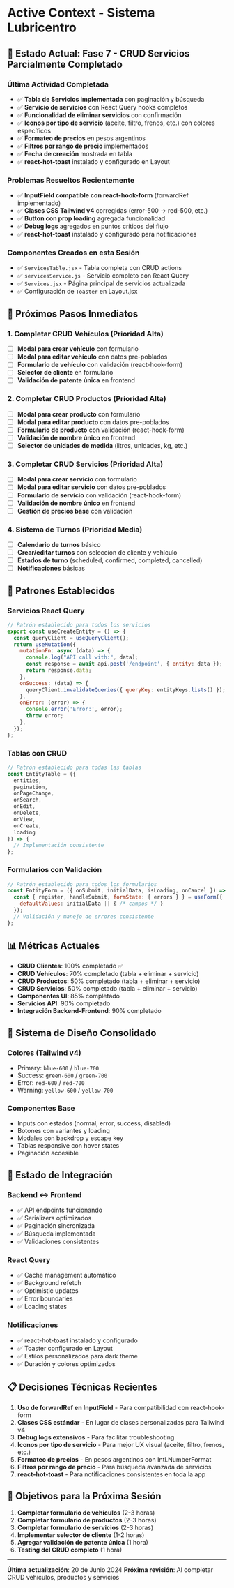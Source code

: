 # Active Context - Sistema Lubricentro

## 🎯 **Estado Actual: Fase 7 - CRUD Servicios Parcialmente Completado**

### **Última Actividad Completada**
- ✅ **Tabla de Servicios implementada** con paginación y búsqueda
- ✅ **Servicio de servicios** con React Query hooks completos
- ✅ **Funcionalidad de eliminar servicios** con confirmación
- ✅ **Iconos por tipo de servicio** (aceite, filtro, frenos, etc.) con colores específicos
- ✅ **Formateo de precios** en pesos argentinos
- ✅ **Filtros por rango de precio** implementados
- ✅ **Fecha de creación** mostrada en tabla
- ✅ **react-hot-toast** instalado y configurado en Layout

### **Problemas Resueltos Recientemente**
- ✅ **InputField compatible con react-hook-form** (forwardRef implementado)
- ✅ **Clases CSS Tailwind v4** corregidas (error-500 → red-500, etc.)
- ✅ **Button con prop loading** agregada funcionalidad
- ✅ **Debug logs** agregados en puntos críticos del flujo
- ✅ **react-hot-toast** instalado y configurado para notificaciones

### **Componentes Creados en esta Sesión**
- ✅ `ServicesTable.jsx` - Tabla completa con CRUD actions
- ✅ `servicesService.js` - Servicio completo con React Query
- ✅ `Services.jsx` - Página principal de servicios actualizada
- ✅ Configuración de `Toaster` en Layout.jsx

## 🚀 **Próximos Pasos Inmediatos**

### **1. Completar CRUD Vehículos (Prioridad Alta)**
- [ ] **Modal para crear vehículo** con formulario
- [ ] **Modal para editar vehículo** con datos pre-poblados
- [ ] **Formulario de vehículo** con validación (react-hook-form)
- [ ] **Selector de cliente** en formulario
- [ ] **Validación de patente única** en frontend

### **2. Completar CRUD Productos (Prioridad Alta)**
- [ ] **Modal para crear producto** con formulario
- [ ] **Modal para editar producto** con datos pre-poblados
- [ ] **Formulario de producto** con validación (react-hook-form)
- [ ] **Validación de nombre único** en frontend
- [ ] **Selector de unidades de medida** (litros, unidades, kg, etc.)

### **3. Completar CRUD Servicios (Prioridad Alta)**
- [ ] **Modal para crear servicio** con formulario
- [ ] **Modal para editar servicio** con datos pre-poblados
- [ ] **Formulario de servicio** con validación (react-hook-form)
- [ ] **Validación de nombre único** en frontend
- [ ] **Gestión de precios base** con validación

### **4. Sistema de Turnos (Prioridad Media)**
- [ ] **Calendario de turnos** básico
- [ ] **Crear/editar turnos** con selección de cliente y vehículo
- [ ] **Estados de turno** (scheduled, confirmed, completed, cancelled)
- [ ] **Notificaciones** básicas

## 🔧 **Patrones Establecidos**

### **Servicios React Query**
```javascript
// Patrón establecido para todos los servicios
export const useCreateEntity = () => {
  const queryClient = useQueryClient();
  return useMutation({
    mutationFn: async (data) => {
      console.log("API call with:", data);
      const response = await api.post('/endpoint', { entity: data });
      return response.data;
    },
    onSuccess: (data) => {
      queryClient.invalidateQueries({ queryKey: entityKeys.lists() });
    },
    onError: (error) => {
      console.error('Error:', error);
      throw error;
    },
  });
};
```

### **Tablas con CRUD**
```javascript
// Patrón establecido para todas las tablas
const EntityTable = ({ 
  entities, 
  pagination, 
  onPageChange, 
  onSearch, 
  onEdit, 
  onDelete, 
  onView, 
  onCreate, 
  loading 
}) => {
  // Implementación consistente
};
```

### **Formularios con Validación**
```javascript
// Patrón establecido para todos los formularios
const EntityForm = ({ onSubmit, initialData, isLoading, onCancel }) => {
  const { register, handleSubmit, formState: { errors } } = useForm({
    defaultValues: initialData || { /* campos */ }
  });
  // Validación y manejo de errores consistente
};
```

## 📊 **Métricas Actuales**

- **CRUD Clientes**: 100% completado ✅
- **CRUD Vehículos**: 70% completado (tabla + eliminar + servicio)
- **CRUD Productos**: 50% completado (tabla + eliminar + servicio)
- **CRUD Servicios**: 50% completado (tabla + eliminar + servicio)
- **Componentes UI**: 85% completado
- **Servicios API**: 90% completado
- **Integración Backend-Frontend**: 90% completado

## 🎨 **Sistema de Diseño Consolidado**

### **Colores (Tailwind v4)**
- Primary: `blue-600` / `blue-700`
- Success: `green-600` / `green-700`
- Error: `red-600` / `red-700`
- Warning: `yellow-600` / `yellow-700`

### **Componentes Base**
- Inputs con estados (normal, error, success, disabled)
- Botones con variantes y loading
- Modales con backdrop y escape key
- Tablas responsive con hover states
- Paginación accesible

## 🔄 **Estado de Integración**

### **Backend ↔ Frontend**
- ✅ API endpoints funcionando
- ✅ Serializers optimizados
- ✅ Paginación sincronizada
- ✅ Búsqueda implementada
- ✅ Validaciones consistentes

### **React Query**
- ✅ Cache management automático
- ✅ Background refetch
- ✅ Optimistic updates
- ✅ Error boundaries
- ✅ Loading states

### **Notificaciones**
- ✅ react-hot-toast instalado y configurado
- ✅ Toaster configurado en Layout
- ✅ Estilos personalizados para dark theme
- ✅ Duración y colores optimizados

## 📋 **Decisiones Técnicas Recientes**

1. **Uso de forwardRef en InputField** - Para compatibilidad con react-hook-form
2. **Clases CSS estándar** - En lugar de clases personalizadas para Tailwind v4
3. **Debug logs extensivos** - Para facilitar troubleshooting
4. **Iconos por tipo de servicio** - Para mejor UX visual (aceite, filtro, frenos, etc.)
5. **Formateo de precios** - En pesos argentinos con Intl.NumberFormat
6. **Filtros por rango de precio** - Para búsqueda avanzada de servicios
7. **react-hot-toast** - Para notificaciones consistentes en toda la app

## 🎯 **Objetivos para la Próxima Sesión**

1. **Completar formulario de vehículos** (2-3 horas)
2. **Completar formulario de productos** (2-3 horas)
3. **Completar formulario de servicios** (2-3 horas)
4. **Implementar selector de cliente** (1-2 horas)
5. **Agregar validación de patente única** (1 hora)
6. **Testing del CRUD completo** (1 hora)

---

**Última actualización**: 20 de Junio 2024
**Próxima revisión**: Al completar CRUD vehículos, productos y servicios
